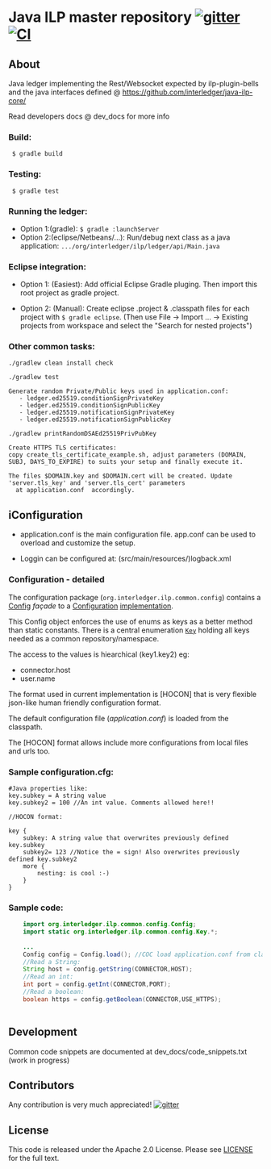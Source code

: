 # Java ILP master repository [![gitter][gitter-image]][gitter-url] [![CI][CI-image]][CI-url] 

[gitter-image]: https://badges.gitter.im/interledger/java.svg
[gitter-url]: https://gitter.im/interledger/java

[CI-image]: https://travis-ci.org/everis-innolab/java-ilp-master.svg?branch=master
[CI-url]: https://travis-ci.org/everis-innolab/java-ilp-master

## About
Java ledger implementing the Rest/Websocket expected by ilp-plugin-bells and the java interfaces defined @ https://github.com/interledger/java-ilp-core/ 

Read developers docs @ dev_docs for more info

### Build:
```  $ gradle build ```

### Testing:
```  $ gradle test ```

### Running the ledger:
  * Option 1:(gradle): ``` $ gradle :launchServer ```
  * Option 2:(eclipse/Netbeans/...): Run/debug next class as a java application:
     ```.../org/interledger/ilp/ledger/api/Main.java ```

### Eclipse integration:
  * Option 1: (Easiest): Add official Eclipse Gradle pluging. Then import this root project as gradle project.
  
  * Option 2: (Manual): Create eclipse .project & .classpath files for each project with ``` $ gradle eclipse ```.
    (Then use File -> Import ... -> Existing projects from workspace and select the "Search for nested projects")

### Other common tasks:
``` 
./gradlew clean install check
```

``` 
./gradlew test
```

``` 
Generate random Private/Public keys used in application.conf: 
   - ledger.ed25519.conditionSignPrivateKey 
   - ledger.ed25519.conditionSignPublicKey
   - ledger.ed25519.notificationSignPrivateKey
   - ledger.ed25519.notificationSignPublicKey

./gradlew printRandomDSAEd25519PrivPubKey
``` 

```
Create HTTPS TLS certificates:
copy create_tls_certificate_example.sh, adjust parameters (DOMAIN, SUBJ, DAYS_TO_EXPIRE) to suits your setup and finally execute it.

The files $DOMAIN.key and $DOMAIN.cert will be created. Update 'server.tls_key' and 'server.tls_cert' parameters 
  at application.conf  accordingly.
```

## iConfiguration

 * application.conf is the main configuration file. app.conf can be used to overload and customize the setup.

 * Loggin can be configured at: (src/main/resources/)logback.xml

### Configuration - detailed
The configuration package (`org.interledger.ilp.common.config`) contains a [Config](blob/master/src/main/java/org/interledger/ilp/common/config/Config) *façade* to a [Configuration](blob/master/src/main/java/org/interledger/ilp/common/config/core/Configuration.java) [implementation](blob/master/src/main/java/org/interledger/ilp/common/config/core/DefaultConfigurationImpl.java).

This Config object enforces the use of enums as keys as a better method than static constants. There is a central enumeration [`Key`](blob/master/src/main/java/org/interledger/ilp/common/config/Key) holding all keys needed as a common repository/namespace.

The access to the values is hiearchical (key1.key2) eg:

- connector.host
- user.name  

The format used in current implementation is [HOCON] that is very flexible json-like human friendly configuration format.

The default configuration file (*application.conf*) is loaded from the classpath. 

The [HOCON] format allows include more configurations from local files and urls too.

### Sample configuration.cfg:

```
#Java properties like:
key.subkey = A string value
key.subkey2 = 100 //An int value. Comments allowed here!!

//HOCON format:

key {
    subkey: A string value that overwrites previously defined key.subkey
    subkey2= 123 //Notice the = sign! Also overwrites previously defined key.subkey2
    more {
        nesting: is cool :-)
    }
}

```

### Sample code:

``` java
    import org.interledger.ilp.common.config.Config;
    import static org.interledger.ilp.common.config.Key.*;
    
    ...
    Config config = Config.load(); //COC load application.conf from classpath
    //Read a String:
    String host = config.getString(CONNECTOR,HOST);
    //Read an int:
    int port = config.getInt(CONNECTOR,PORT);
    //Read a boolean:
    boolean https = config.getBoolean(CONNECTOR,USE_HTTPS);
    
```



## Development

Common code snippets are documented at dev_docs/code_snippets.txt (work in progress)

## Contributors

Any contribution is very much appreciated! [![gitter][gitter-image]][gitter-url]

## License

This code is released under the Apache 2.0 License. Please see [LICENSE](LICENSE) for the full text.
